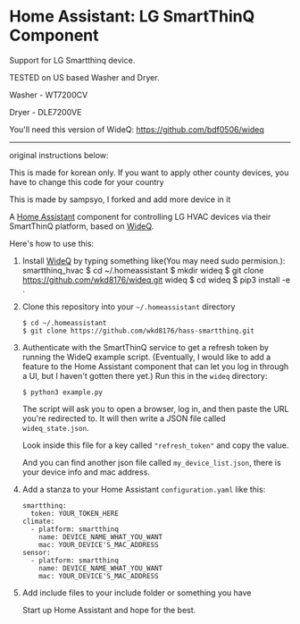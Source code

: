 Home Assistant: LG SmartThinQ Component
=======================================
Support for LG Smartthinq device.

TESTED on US based Washer and Dryer.

Washer - WT7200CV

Dryer - DLE7200VE

You'll need this version of WideQ: https://github.com/bdf0506/wideq

----------------

original instructions below:


This is made for korean only.
If you want to apply other county devices, you have to change this code for your country

This is made by sampsyo, I forked and add more device in it


A [Home Assistant][hass] component for controlling LG HVAC devices via their SmartThinQ platform, based on [WideQ][].

[hass]: https://home-assistant.io
[wideq]: https://github.com/wkd8176/wideq

Here's how to use this:

1. Install [WideQ][] by typing something like(You may need sudo permision.):
smartthinq_hvac
       $ cd ~/.homeassistant
       $ mkdir wideq
       $ git clone https://github.com/wkd8176/wideq.git wideq
       $ cd wideq
       $ pip3 install -e .

2. Clone this repository into your `~/.homeassistant` directory

       $ cd ~/.homeassistant
       $ git clone https://github.com/wkd8176/hass-smartthinq.git

3. Authenticate with the SmartThinQ service to get a refresh token by running the WideQ example script. (Eventually, I would like to add a feature to the Home Assistant component that can let you log in through a UI, but I haven't gotten there yet.) Run this in the `wideq` directory:

       $ python3 example.py

   The script will ask you to open a browser, log in, and then paste the URL you're redirected to. It will then write a JSON file called `wideq_state.json`.

   Look inside this file for a key called `"refresh_token"` and copy the value.
   
   And you can find another json file called `my_device_list.json`, there is your device info and mac address.

4. Add a stanza to your Home Assistant `configuration.yaml` like this:

       smartthinq:
         token: YOUR_TOKEN_HERE
       climate:
         - platform: smartthinq
           name: DEVICE_NAME_WHAT_YOU_WANT
           mac: YOUR_DEVICE'S_MAC_ADDRESS
       sensor:
         - platform: smartthinq
           name: DEVICE_NAME_WHAT_YOU_WANT
           mac: YOUR_DEVICE'S_MAC_ADDRESS

5. Add include files to your include folder or something you have

   Start up Home Assistant and hope for the best.


